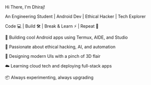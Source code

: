 Hi There, I'm Dhiraj!

An Engineering Student | Android Dev | Ethical Hacker | Tech Explorer

Code 💻 | Build 🛠️ | Break & Learn ⚡ | Repeat 🔁

🚀 Building cool Android apps using Termux, AIDE, and Studio

🎯 Passionate about ethical hacking, AI, and automation

🎨 Designing modern UIs with a pinch of 3D flair

☁️ Learning cloud tech and deploying full-stack apps

📦 Always experimenting, always upgrading

